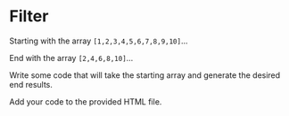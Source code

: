 # Filter

Starting with the array `[1,2,3,4,5,6,7,8,9,10]`...

End with the array `[2,4,6,8,10]`...

Write some code that will take the starting array and generate the desired end results.

Add your code to the provided HTML file. 